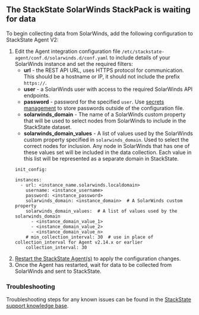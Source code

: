 ## The StackState SolarWinds StackPack is waiting for data

To begin collecting data from SolarWinds, add the following configuration to StackState Agent V2:

1. Edit the Agent integration configuration file `/etc/stackstate-agent/conf.d/solarwinds.d/conf.yaml` to include details of your SolarWinds instance and set the required filters:
    * **url** - the REST API URL, uses HTTPS protocol for communication. This should be a hostname or IP, it should not include the prefix `https://`.
    * **user** - a SolarWinds user with access to the required SolarWinds API endpoints.
    * **password** - password for the specified `user`. Use [secrets management](https://l.stackstate.com/ui-stackpack-secrets-management) to store passwords outside of the configuration file.
    * **solarwinds_domain** - The name of a SolarWinds custom property that will be used to select nodes from SolarWinds to include in the StackState dataset.
    * **solarwinds_domain_values** - A list of values used by the SolarWinds custom property specified in `solarwinds_domain`. Used to select the correct nodes for inclusion. Any node in SolarWinds that has one of these values set will be included in the data collection. Each value in this list will be represented as a separate domain in StackState.
    ```text
    init_config:

    instances:
      - url: <instance_name.solarwinds.localdomain>
        username: <instance_username>
        password: <instance_password>
        solarwinds_domain: <instance_domain>  # A SolarWinds custom property
        solarwinds_domain_values:  # A list of values used by the solarwinds_domain
          - <instance_domain_value_1>
          - <instance_domain_value_2>
          - <instance_domain_value_n>
        # min_collection_interval: 30  # use in place of collection_interval for Agent v2.14.x or earlier
        collection_interval: 30
     ```
2. [Restart the StackState Agent\(s\)](https://l.stackstate.com/ui-stackpack-restart-agent) to apply the configuration changes.
3. Once the Agent has restarted, wait for data to be collected from SolarWinds and sent to StackState.

### Troubleshooting

Troubleshooting steps for any known issues can be found in the [StackState support knowledge base](https://l.stackstate.com/ui-solarwinds-support-kb).
